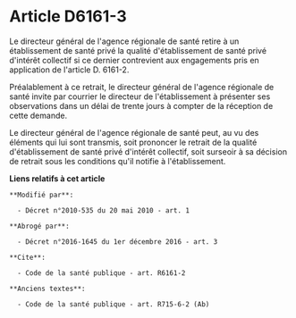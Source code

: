 # Article D6161-3

Le directeur général de l'agence régionale de santé retire à un établissement de santé privé la qualité d'établissement de
santé privé d'intérêt collectif si ce dernier contrevient aux engagements pris en application de l'article D. 6161-2. 

Préalablement à ce retrait, le directeur général de l'agence régionale de santé invite par courrier le directeur de
l'établissement à présenter ses observations dans un délai de trente jours à compter de la réception de cette demande. 

Le directeur général de l'agence régionale de santé peut, au vu des éléments qui lui sont transmis, soit prononcer le retrait
de la qualité d'établissement de santé privé d'intérêt collectif, soit surseoir à sa décision de retrait sous les conditions
qu'il notifie à l'établissement.

**Liens relatifs à cet article**

	**Modifié par**:

	  - Décret n°2010-535 du 20 mai 2010 - art. 1

	**Abrogé par**:

	  - Décret n°2016-1645 du 1er décembre 2016 - art. 3

	**Cite**:

	  - Code de la santé publique - art. R6161-2

	**Anciens textes**:

	  - Code de la santé publique - art. R715-6-2 (Ab)
